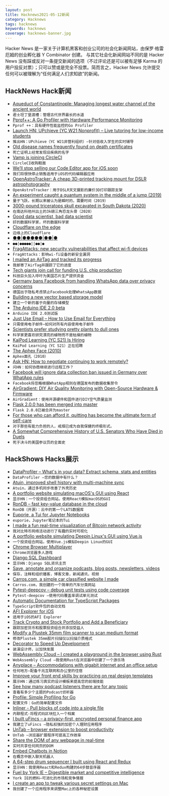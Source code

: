 ```yaml
---
layout: post
title: Hacknews2021-05-12新闻
category: Hacknews
tags: hacknews
keywords: hacknews
coverage: hacknews-banner.jpg
---
```


Hacker News 是一家关于计算机黑客和创业公司的社会化新闻网站，由保罗·格雷厄姆的创业孵化器 Y Combinator 创建。
与其它社会化新闻网站不同的是 Hacker News 没有踩或反对一条提交新闻的选项（不过评论还是可以被有足够 Karma 的用户投反对票）；只可以赞或是完全不投票。简而言之，Hacker News 允许提交任何可以被理解为“任何满足人们求知欲”的新闻。

## HackNews Hack新闻


- [Aqueduct of Constantinople: Managing longest water channel of the ancient world](https://phys.org/news/2021-05-aqueduct-constantinople-longest-channel-ancient.html)
- `君士坦丁堡渡槽：管理古代世界最长的水道`
- [Pprof++: A Go Profiler with Hardware Performance Monitoring](https://eng.uber.com/pprof-go-profiler/)
- `Pprof ++：具有硬件性能监控的Go Profiler`
- [Launch HN: UPchieve (YC W21 Nonprofit) – Live tutoring for low-income students](item?id=27118794)
- `推出HN：UPchieve（YC W21非营利组织）–针对低收入学生的实时辅导`
- [Old disease names frequently found on death certificates](http://www.usgennet.org/usa/ar/county/greene/olddiseases1.htm)
- `死亡证明上经常发现旧疾病的名字`
- [Vamp is joining CircleCI](https://blog.vamp.io/vamp-is-joining-circleci/)
- `CircleCI收购鞋面`
- [We’ll stop selling our Code Editor app for iOS soon](https://panic.com/blog/the-future-of-code-editor/)
- `我们将很快停止销售适用于iOS的代码编辑器应用`
- [OpenAstroTracker: A cheap 3D-printed tracking mount for DSLR astrophotography](https://github.com/OpenAstroTech/OpenAstroTracker)
- `OpenAstroTracker：用于DSLR天文摄影的廉价3D打印跟踪支架`
- [An experiment caught a quantum system in the middle of a jump (2019)](https://www.quantamagazine.org/quantum-leaps-long-assumed-to-be-instantaneous-take-time-20190605/)
- `量子飞跃，长期以来被认为是瞬时的，需要时间（2019）`
- [3000-pound triceratops skull excavated in South Dakota (2020)](https://www.usatoday.com/story/news/nation/2020/08/26/triceratops-skull-found-south-dakota-sent-missouri/3441540001/)
- `在南达科他州出土的3k磅三角恐龙头骨（2020）`
- [Good data scientist, bad data scientist](https://ianwhitestone.work/good-ds-bad-ds/)
- `好的数据科学家，坏的数据科学家`
- [Cloudflare on the edge](https://stratechery.com/2021/cloudflare-on-the-edge/)
- `边缘上的Cloudflare`
- [●●|●●●●●|●●|●](http://scp-wiki.wikidot.com/scp-2521)
- `●●|●●●●●||●●|●`
- [FragAttacks: new security vulnerabilities that affect wi-fi devices](https://www.fragattacks.com/)
- `FragAttacks：影响wi-fi设备的新安全漏洞`
- [I mailed an AirTag and tracked its progress](https://www.intego.com/mac-security-blog/i-mailed-an-airtag-and-tracked-its-progress-heres-what-happened/)
- `我邮寄了AirTag并跟踪了它的进度`
- [Tech giants join call for funding U.S. chip production](https://www.reuters.com/article/usa-semiconductors-idUSL1N2MX2MK)
- `科技巨头加入呼吁为美国芯片生产提供资金`
- [Germany bans Facebook from handling WhatsApp data over privacy concerns](https://www.euronews.com/2021/05/11/germany-bans-facebook-from-handling-whatsapp-data-over-privacy-concerns)
- `德国出于隐私考虑禁止Facebook处理WhatsApp数据`
- [Building a new vector based storage model](https://questdb.slab.com/public/posts/p4aktor4)
- `建立一个新的基于向量的存储模型`
- [The Arduino IDE 2.0 beta](https://blog.arduino.cc/2021/03/01/announcing-the-arduino-ide-2-0-beta/)
- `Arduino IDE 2.0测试版`
- [Just Use Email – How to Use Email for Everything](https://www.justuseemail.com/)
- `只需使用电子邮件–如何对所有内容使用电子邮件`
- [Scientists prefer studying pretty plants to dull ones](https://www.nature.com/articles/s41477-021-00912-2)
- `科学家更喜欢研究漂亮的植物而不是枯燥的植物`
- [KaiPod Learning (YC S21) Is Hiring](https://www.workatastartup.com/jobs/43915)
- `KaiPod Learning（YC S21）正在招聘`
- [The Aphex Face (2010)](http://www.bastwood.com/?page_id=10)
- `Aphex面孔（2010）`
- [Ask HN: How to negotiate continuing to work remotely?](item?id=27123553)
- `问HN：如何协商继续进行远程工作？`
- [Facebook will ignore data collection ban issued in Germany over WhatApp rules](https://www.techspot.com/news/89639-facebook-ignore-emergency-data-collection-ban-issued-germany.html)
- `Facebook将忽略根据WhatApp规则在德国发布的数据收集禁令`
- [AirGradient: DIY Air Quality Monitoring with Open-Source Hardware & Firmware](https://www.airgradient.com/diy/)
- `AirGradient：使用开源硬件和固件进行DIY空气质量监测`
- [Flask 2.0.0 has been merged into master](https://github.com/pallets/flask/pull/4007)
- `Flask 2.0.0已被合并为master`
- [For those who can afford it, quitting has become the ultimate form of self-care](https://www.thecut.com/2021/05/quitting-your-job-as-self-care.html)
- `对于那些有能力负担的人，戒烟已成为自我保健的终极形式。`
- [A Somewhat Comprehensive History of U.S. Senators Who Have Died in Duels](https://defector.com/us-senators-duels-history-owned/)
- `死于决斗的美国参议员的全面史`


## HackShows Hacks展示

- [ DataProfiler – What's in your data? Extract schema, stats and entities](https://github.com/capitalone/DataProfiler)
- `DataProfiler –您的数据中有什么？`
- [ Atuin, improved shell history with multi-machine sync](https://github.com/ellie/atuin)
- `Atuin，通过多机同步改善了外壳历史`
- [ A portfolio website simulating macOS's GUI using React](https://portfolio.zxh.io)
- `显示HN：一个投资组合网站，使用React模拟macOS的GUI`
- [ RonDB – fast key-value database in the cloud](https://www.rondb.com/)
- `RonDB（开源）：云中的第一个LATS数据库`
- [ Euporie, a Tui for Jupyter Notebooks](https://github.com/joouha/euporie)
- `euporie，Jupyter笔记本的Tui`
- [ I made a fun real-time visualization of Bitcoin network activity](https://bits.monospace.live)
- `我对比特币网络活动进行了有趣的实时可视化`
- [ A portfolio website simulating Deepin Linux's GUI using Vue.js](https://goodmanwen.github.io)
- `一个投资组合网站，使用Vue.js模拟Deepin Linux的GUI`
- [ Chrome Browser Multiplayer](https://comebrowsewithme.com/?2)
- `Chrome浏览器多人游戏`
- [ Django SQL Dashboard](https://django-sql-dashboard.datasette.io/en/latest/)
- `显示HN：Django SQL资讯主页`
- [ Save, annotate and organize podcasts, blog posts, newsletters, videos](https://www.shelf.so/)
- `保存，注释和组织播客，博客文章，新闻通讯，视频`
- [ Carros.com, a simple car classified website I made](https://carros.com)
- `Carros.com，我创建的一个简单的汽车分类网站`
- [ Pytest-deepcov – debug unit tests using code coverage](https://github.com/treebeardtech/pytest-deepcov)
- `Pytest-deepcov –使用代码覆盖率调试单元测试`
- [ Automatic Documentation for TypeScript Packages](https://www.jsdocs.io)
- `TypeScript软件包的自动文档`
- [ AFI Explorer for iOS](https://apps.apple.com/us/app/afi-explorer/id1564964107)
- `适用于iOS的AFI Explorer`
- [ Track Crypto and Stock Portfolio and Add a Beneficiary](http://www.achee.co)
- `跟踪加密货币和股票投资组合并添加受益人`
- [ Modify a Plustek 35mm film scanner to scan medium format](https://ebn0.net/plustek-8100-6x7.html)
- `修改Plustek 35mm胶片扫描仪以扫描介质格式`
- [ Decorator to Speed Up Development](https://github.com/pcauthorn/devcache)
- `装潢设计师，以加快发展`
- [ WebAssembly Cloud – I created a playground in the browser using Rust](https://webassembly.cloud/)
- `WebAssembly Cloud –我使用Rust在浏览器中创建了一个游乐场`
- [ Anyplace – Accommodations with gigabit internet and an office setup](https://www.select.anyplace.com/)
- `任何地方–配备千兆互联网和办公室的住宿`
- [ Improve your front end skills by practicing on real design templates](https://www.codewell.cc/?ref=hn)
- `展示HN：通过练习真实的设计模板来提高您的前端技能`
- [ See how many podcast listeners there are for any topic](https://rephonic.com/tools/podcast-reach)
- `查看有多少个主题的Podcast侦听器`
- [ Profile: Simple Profiling for Go](https://github.com/mmcloughlin/profile)
- `配置文件：Go的简单配置文件`
- [ Inliner - Pull blocks of code into a single file](http://inliner.io/)
- `内联程式-将程式码区块拉入一个档案`
- [ I built uFincs – a privacy-first, encrypted personal finance app](https://ufincs.com)
- `我建立了uFincs –隐私权强的加密个人理财应用程序`
- [ UnTab – browser extension to boost productivity](https://getuntab.now.sh)
- `UnTab –浏览器扩展程序可提高工作效率`
- [ Share the DOM of any webpage in real-time](https://chrome.google.com/webstore/detail/duckly-cobrowsing-web-sha/nmihkjacpegihjebloiclnheeokjnpfm)
- `实时共享任何网页的DOM`
- [ Embed Chatbots in Notion](https://www.joonbot.com/chatbot-in-notion/)
- `在概念中嵌入聊天机器人`
- [ A 64-step drum sequencer I built using React and Redux](http://Sequencer64.com)
- `显示HN：我使用React和Redux构建的64步鼓音序器`
- [ Fuel by York IE – Digestible market and competitive intelligence](https://fuel.york.ie/)
- `York IE的燃料–可消化的市场和竞争情报`
- [ I create an app to tweak various secret settings on Mac](item?id=27122327)
- `我创建了一个应用程序来调整Mac上的各种秘密设置`

